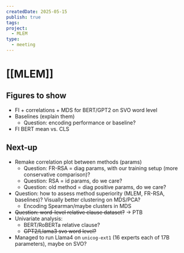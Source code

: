 ```yaml
---
createdDate: 2025-05-15
publish: true
tags: 
project:
  - MLEM
type:
  - meeting
---
```

# [[MLEM]]
## Figures to show
- FI + correlations + MDS for BERT/GPT2 on SVO word level
- Baselines (explain them)
	- Question: encoding performance or baseline?
- FI BERT mean vs. CLS
## Next-up
- Remake correlation plot between methods (params)
	- Question: FR-RSA = diag params, with our training setup (more conservative comparison)?
	- Question: RSA = id params, do we care?
	- Question: old method = diag positive params, do we care?
- Question: how to assess method superiority (MLEM, FR-RSA, baselines)? Visually better clustering on MDS/PCA?
	- Encoding Spearman/maybe clusters in MDS
- ~~Question: word-level relative clause dataset?~~ -> PTB
- Univariate analysis:
	- BERT/RoBERTa relative clause?
	- ~~GPT2/Llama3 svo word level?~~
- Managed to run Llama4 on `unicog-ext1` (16 experts each of 17B parameters), maybe on SVO?